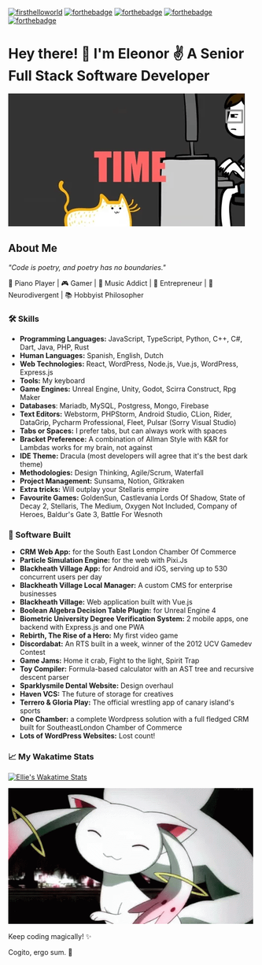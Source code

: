 [![firsthelloworld](https://time-since-hello-world-8cu87k2ds-eli-me.vercel.app/api)](https://time-since-hello-world-8cu87k2ds-eli-me.vercel.app/api)
[![forthebadge](https://forthebadge.com/images/badges/powered-by-black-magic.svg)](https://forthebadge.com)
[![forthebadge](https://forthebadge.com/images/badges/contains-technical-debt.svg)](https://forthebadge.com)
[![forthebadge](https://forthebadge.com/images/badges/powered-by-coffee.svg)](https://forthebadge.com)
[![forthebadge](https://forthebadge.com/images/badges/contains-cat-gifs.svg)](https://forthebadge.com)

# Hey there! 👋 I'm Eleonor :v: A Senior Full Stack Software Developer

![meow](meow.gif)

## About Me
_"Code is poetry, and poetry has no boundaries."_

🎹 Piano Player | 🎮 Gamer | 🎵 Music Addict | 🚀 Entrepreneur | 🧠 Neurodivergent | 📚 Hobbyist Philosopher

### 🛠️ Skills
- **Programming Languages:** JavaScript, TypeScript, Python, C++, C#, Dart, Java, PHP, Rust
- **Human Languages:** Spanish, English, Dutch
- **Web Technologies:** React, WordPress, Node.js, Vue.js, WordPress, Express.js
- **Tools:** My keyboard
- **Game Engines:** Unreal Engine, Unity, Godot, Scirra Construct, Rpg Maker
- **Databases**: Mariadb, MySQL, Postgress, Mongo, Firebase
- **Text Editors:** Webstorm, PHPStorm, Android Studio, CLion, Rider, DataGrip, Pycharm Professional, Fleet, Pulsar (Sorry Visual Studio)
- **Tabs or Spaces:** I prefer tabs, but can always work with spaces
- **Bracket Preference:** A combination of Allman Style with K&R for Lambdas works for my brain, not against
- **IDE Theme:** Dracula (most developers will agree that it's the best dark theme)
- **Methodologies:** Design Thinking, Agile/Scrum, Waterfall
- **Project Management:** Sunsama, Notion, Gitkraken
- **Extra tricks:** Will outplay your Stellaris empire
- **Favourite Games:** GoldenSun, Castlevania Lords Of Shadow, State of Decay 2, Stellaris, The Medium, Oxygen Not Included, Company of Heroes, Baldur's Gate 3, Battle For Wesnoth

### 🚀 Software Built
- **CRM Web App:** for the South East London Chamber Of Commerce
- **Particle Simulation Engine:** for the web with Pixi.Js
- **Blackheath Village App:** for Android and iOS, serving up to 530 concurrent users per day
- **Blackheath Village Local Manager:** A custom CMS for enterprise businesses
- **Blackheath Village:** Web application built with Vue.js
- **Boolean Algebra Decision Table Plugin:** for Unreal Engine 4
- **Biometric University Degree Verification System:** 2 mobile apps, one backend with Express.js and one PWA
- **Rebirth, The Rise of a Hero:** My first video game
- **Discordabat:** An RTS built in a week, winner of the 2012 UCV Gamedev Contest
- **Game Jams:** Home it crab, Fight to the light, Spirit Trap
- **Toy Compiler:** Formula-based calculator with an AST tree and recursive descent parser
- **Sparklysmile Dental Website:** Design overhaul
- **Haven VCS:** The future of storage for creatives
- **Terrero & Gloria Play:** The official wrestling app of canary island's sports
- **One Chamber:** a complete Wordpress solution with a full fledged CRM built for SoutheastLondon Chamber of Commerce
- **Lots of WordPress Websites:** Lost count!

### :chart_with_upwards_trend: My Wakatime Stats
[![Ellie's Wakatime Stats](https://github-readme-stats.vercel.app/api/wakatime?username=ellie_me&theme=synthwave)](https://wakatime.com/@ellie_me)

![kyubey-madoka](kyubey-madoka.gif)

Keep coding magically! ✨

Cogito, ergo sum. 🤖
